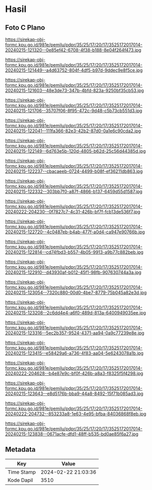 # Hasil

## Foto C Plano

https://sirekap-obj-formc.kpu.go.id/981e/pemilu/pdpr/35/25/17/20/17/3525172017014-20240215-121320--0e85ef42-6708-4f38-b188-8e04f264f473.jpg

https://sirekap-obj-formc.kpu.go.id/981e/pemilu/pdpr/35/25/17/20/17/3525172017014-20240215-121449--a4d63752-804f-4df5-b97d-9ddec9e8f5ce.jpg

https://sirekap-obj-formc.kpu.go.id/981e/pemilu/pdpr/35/25/17/20/17/3525172017014-20240215-121603--48e3de73-347b-4bfd-823a-9250bf35cb53.jpg

https://sirekap-obj-formc.kpu.go.id/981e/pemilu/pdpr/35/25/17/20/17/3525172017014-20240215-121706--35707f06-8f95-472c-9d48-c5b73cb551d3.jpg

https://sirekap-obj-formc.kpu.go.id/981e/pemilu/pdpr/35/25/17/20/17/3525172017014-20240215-122041--111fa366-82e3-42b2-87d0-0a1e6c90cda2.jpg

https://sirekap-obj-formc.kpu.go.id/981e/pemilu/pdpr/35/25/17/20/17/3525172017014-20240215-122149--6d763e5b-120d-4805-b62d-25c56d44385d.jpg

https://sirekap-obj-formc.kpu.go.id/981e/pemilu/pdpr/35/25/17/20/17/3525172017014-20240215-122237--cbacaeeb-0724-4499-b08f-ef36211db863.jpg

https://sirekap-obj-formc.kpu.go.id/981e/pemilu/pdpr/35/25/17/20/17/3525172017014-20240215-122332--303bb7f0-a87f-4866-b137-6459d55d1587.jpg

https://sirekap-obj-formc.kpu.go.id/981e/pemilu/pdpr/35/25/17/20/17/3525172017014-20240222-204230--0f7827c7-4c31-426b-bf7f-fcb13de536f7.jpg

https://sirekap-obj-formc.kpu.go.id/981e/pemilu/pdpr/35/25/17/20/17/3525172017014-20240215-122720--4c0487eb-b4ab-477f-a0d4-ca947e90766b.jpg

https://sirekap-obj-formc.kpu.go.id/981e/pemilu/pdpr/35/25/17/20/17/3525172017014-20240215-122814--cd74fbd3-b557-4b05-9913-a9b77c882beb.jpg

https://sirekap-obj-formc.kpu.go.id/981e/pemilu/pdpr/35/25/17/20/17/3525172017014-20240215-122910--d43930af-b012-45f1-98fb-907630744a3a.jpg

https://sirekap-obj-formc.kpu.go.id/981e/pemilu/pdpr/35/25/17/20/17/3525172017014-20240215-123054--7320c880-00d0-4be7-8779-75b045a82e3d.jpg

https://sirekap-obj-formc.kpu.go.id/981e/pemilu/pdpr/35/25/17/20/17/3525172017014-20240215-123208--2c6dd4e4-a6f0-489d-813a-6400949035ee.jpg

https://sirekap-obj-formc.kpu.go.id/981e/pemilu/pdpr/35/25/17/20/17/3525172017014-20240215-123316--5ec2b357-9524-4371-aa94-0a9c77239e8e.jpg

https://sirekap-obj-formc.kpu.go.id/981e/pemilu/pdpr/35/25/17/20/17/3525172017014-20240215-123415--e58429a6-a736-4f83-aa04-5e6243078a1b.jpg

https://sirekap-obj-formc.kpu.go.id/981e/pemilu/pdpr/35/25/17/20/17/3525172017014-20240222-204628--b4e87e9c-bf0f-426b-a8a3-f8325f5f4298.jpg

https://sirekap-obj-formc.kpu.go.id/981e/pemilu/pdpr/35/25/17/20/17/3525172017014-20240215-123643--e8d5176b-bba9-44a8-8492-15f71b085ad3.jpg

https://sirekap-obj-formc.kpu.go.id/981e/pemilu/pdpr/35/25/17/20/17/3525172017014-20240222-204732--853233a8-1e63-4e95-bfba-84036868f8eb.jpg

https://sirekap-obj-formc.kpu.go.id/981e/pemilu/pdpr/35/25/17/20/17/3525172017014-20240215-123838--0671acfe-dfd1-48ff-b535-bd0ae85f6a27.jpg


## Metadata

| Key        | Value               |
| ---------- | ------------------- |
| Time Stamp | 2024-02-22 21:03:36 |
| Kode Dapil | 3510                |



